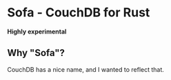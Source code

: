 # Sofa - CouchDB for Rust

**Highly experimental**

## Why "Sofa"?

CouchDB has a nice name, and I wanted to reflect that.
